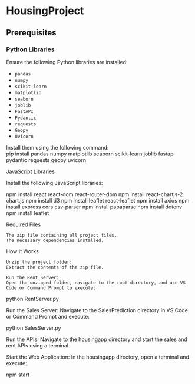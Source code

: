 # HousingProject  

## Prerequisites  

### Python Libraries  
Ensure the following Python libraries are installed:  
- `pandas`  
- `numpy`  
- `scikit-learn`  
- `matplotlib`  
- `seaborn`  
- `joblib`  
- `FastAPI`  
- `Pydantic`  
- `requests`  
- `Geopy`  
- `Uvicorn`  

Install them using the following command:  
pip install pandas numpy matplotlib seaborn scikit-learn joblib fastapi pydantic requests geopy uvicorn

JavaScript Libraries

Install the following JavaScript libraries:

npm install react react-dom react-router-dom
npm install react-chartjs-2 chart.js
npm install d3
npm install leaflet react-leaflet
npm install axios
npm install express cors csv-parser
npm install papaparse
npm install dotenv
npm install leaflet

Required Files

    The zip file containing all project files.
    The necessary dependencies installed.

How It Works

    Unzip the project folder:
    Extract the contents of the zip file.

    Run the Rent Server:
    Open the unzipped folder, navigate to the root directory, and use VS Code or Command Prompt to execute:

python RentServer.py

Run the Sales Server:
Navigate to the SalesPrediction directory in VS Code or Command Prompt and execute:

python SalesServer.py

Run the APIs:
Navigate to the housingapp directory and start the sales and rent APIs using a terminal.

Start the Web Application:
In the housingapp directory, open a terminal and execute:

npm start
